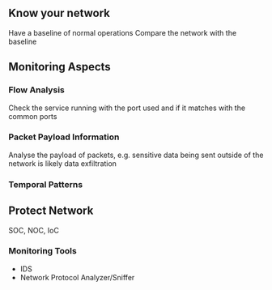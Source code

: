 ## Know your network
Have a baseline of normal operations
Compare the network with the baseline

## Monitoring Aspects
### Flow Analysis
Check the service running with the port used and if it matches with the common ports

### Packet Payload Information
Analyse the payload of packets, e.g. sensitive data being sent outside of the network is likely data exfiltration

### Temporal Patterns


## Protect Network
SOC, NOC, IoC
### Monitoring Tools
- IDS
- Network Protocol Analyzer/Sniffer